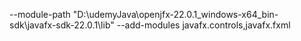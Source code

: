 --module-path "D:\udemyJava\openjfx-22.0.1_windows-x64_bin-sdk\javafx-sdk-22.0.1\lib" --add-modules javafx.controls,javafx.fxml
